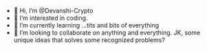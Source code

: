 - 👋 Hi, I’m @Devanshi-Crypto
- 👀 I’m interested in coding.
- 🌱 I’m currently learning ...tits and bits of everything
- 💞️ I’m looking to collaborate on anything and everything. JK, some unique ideas that solves some recognized problems?


<!---
Devanshi-Crypto/Devanshi-Crypto is a ✨ special ✨ repository because its `README.md` (this file) appears on your GitHub profile.
You can click the Preview link to take a look at your changes.
--->

